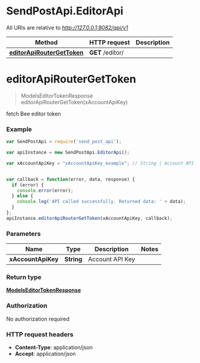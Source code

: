 # SendPostApi.EditorApi

All URIs are relative to *http://127.0.0.1:8082/api/v1*

Method | HTTP request | Description
------------- | ------------- | -------------
[**editorApiRouterGetToken**](EditorApi.md#editorApiRouterGetToken) | **GET** /editor/ | 


<a name="editorApiRouterGetToken"></a>
# **editorApiRouterGetToken**
> ModelsEditorTokenResponse editorApiRouterGetToken(xAccountApiKey)



fetch Bee editor token

### Example
```javascript
var SendPostApi = require('send_post_api');

var apiInstance = new SendPostApi.EditorApi();

var xAccountApiKey = "xAccountApiKey_example"; // String | Account API Key


var callback = function(error, data, response) {
  if (error) {
    console.error(error);
  } else {
    console.log('API called successfully. Returned data: ' + data);
  }
};
apiInstance.editorApiRouterGetToken(xAccountApiKey, callback);
```

### Parameters

Name | Type | Description  | Notes
------------- | ------------- | ------------- | -------------
 **xAccountApiKey** | **String**| Account API Key | 

### Return type

[**ModelsEditorTokenResponse**](ModelsEditorTokenResponse.md)

### Authorization

No authorization required

### HTTP request headers

 - **Content-Type**: application/json
 - **Accept**: application/json


